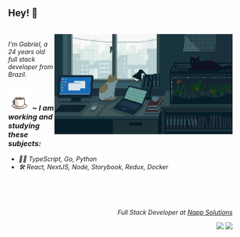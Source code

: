<h2>Hey! 👋 </h2>

<div>
<br>      
<img width="400px" align="right" src="https://github.com/dias-oblivion/dias-oblivion/blob/main/wallpaper.gif"/>

<p><em>I'm Gabriel, a 24 years old full stack developer from Brazil.&nbsp;&nbsp;&nbsp;&nbsp;&nbsp;&nbsp;&nbsp;&nbsp;&nbsp;&nbsp;&nbsp;&nbsp;</p>

### <img width="50px" marginTop="10rem" src="https://github.com/dias-oblivion/dias-oblivion/blob/main/coffe_animation.gif"/> ~ I am working and studying these subjects:

<ul>
      <li>👨‍💻 TypeScript, Go, Python</li>
      <li> 🛠 React, NextJS, Node, Storybook, Redux, Docker</li>
</ul>

</div>

<br><br><br>

<div align="right">
<p><em>Full Stack Developer at </em><a href="https://nappsolutions.com.br">Napp Solutions</a></p>

<a href="https://www.linkedin.com/in/gabriel-dias-dev/" target="_blank"><img src="https://img.shields.io/badge/-LinkedIn-%230077B5?style=for-the-badge&logo=linkedin&logoColor=white" target="_blank"></a>
<a href="https://www.instagram.com/dias_oblivion/" target="_blank"><img src="https://img.shields.io/badge/-Instagram-%23E4405F?style=for-the-badge&logo=instagram&logoColor=white" target="_blank"></a>
<br>




